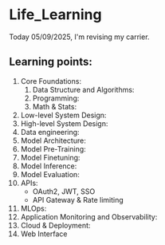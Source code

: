 # Life_Learning

Today 05/09/2025, I'm revising my carrier.

## Learning points:
1. Core Foundations:
    1. Data Structure and Algorithms:
    2. Programming:
    3. Math & Stats:
2. Low-level System Design:
3. High-level System Design:
4. Data engineering:
5. Model Architecture:
6. Model Pre-Training:
7. Model Finetuning:
7. Model Inference:
8. Model Evaluation:
9.  APIs:
    - OAuth2, JWT, SSO
    - API Gateway & Rate limiting
10. MLOps:
11. Application Monitoring and Observability:
12. Cloud & Deployment:
13. Web Interface